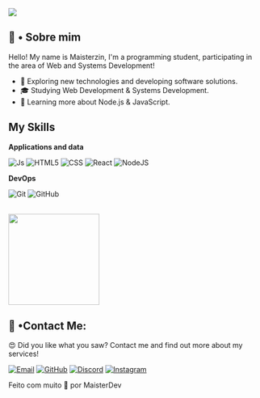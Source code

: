 ![](https://komarev.com/ghpvc/?username=maisterdev&color=006bed)

## 👋 • Sobre mim

Hello! My name is Maisterzin, I'm a programming student, participating in the area of ​​Web and Systems Development!

- 🤔 Exploring new technologies and developing software solutions.
- 🎓 Studying Web Development & Systems Development.
- 🌱 Learning more about Node.js & JavaScript.

## My Skills

**Applications and data**

![Js](https://img.shields.io/badge/JavaScript-F7DF1E.svg?style=for-the-badge&logo=JavaScript&logoColor=black)
![HTML5](https://img.shields.io/badge/HTML5-E34F26.svg?style=for-the-badge&logo=HTML5&logoColor=white)
![CSS](https://img.shields.io/badge/CSS3-1572B6.svg?style=for-the-badge&logo=CSS3&logoColor=white)
![React](https://img.shields.io/badge/React-61DAFB.svg?style=for-the-badge&logo=React&logoColor=black)
![NodeJS](https://img.shields.io/badge/Node.js-5FA04E.svg?style=for-the-badge&logo=nodedotjs&logoColor=white)


**DevOps**

![Git](https://img.shields.io/badge/Git-F05032.svg?style=for-the-badge&logo=Git&logoColor=white)
![GitHub](https://img.shields.io/badge/GitHub-181717.svg?style=for-the-badge&logo=GitHub&logoColor=white)



<br/>

<a href="https://github.com/maisterdev" title="Perfil do MaisterDev">
  <img height="180em" src="https://github-readme-stats.vercel.app/api?username=maisterdev&theme=dracula&show_icons=true" />
</a>

## 📩 •Contact Me:

😍 Did you like what you saw? Contact me and find out more about my services!

[![Email](https://img.shields.io/badge/Gmail-D14836?style=for-the-badge&logo=gmail&logoColor=white)](mailto:maisterzin.dev@gmail.com)
[![GitHub](https://img.shields.io/github/followers/maisterdev?label=follow&style=social)](https://github.com/maisterdev)
[![Discord](https://img.shields.io/badge/Discord-5865F2.svg?style=for-the-badge&logo=Discord&logoColor=white)](https://discord.gg/aD957ZTBUp)
[![Instagram](https://img.shields.io/badge/Instagram-FF0069.svg?style=for-the-badge&logo=Instagram&logoColor=white)](https://www.instagram.com/maisterzin.dev/)

Feito com muito 🤍 por MaisterDev
